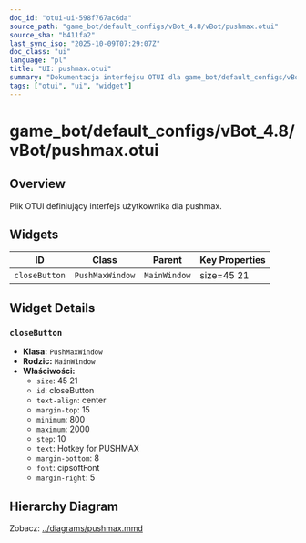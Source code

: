 ```yaml
---
doc_id: "otui-ui-598f767ac6da"
source_path: "game_bot/default_configs/vBot_4.8/vBot/pushmax.otui"
source_sha: "b411fa2"
last_sync_iso: "2025-10-09T07:29:07Z"
doc_class: "ui"
language: "pl"
title: "UI: pushmax.otui"
summary: "Dokumentacja interfejsu OTUI dla game_bot/default_configs/vBot_4.8/vBot/pushmax.otui"
tags: ["otui", "ui", "widget"]
---
```


# game_bot/default_configs/vBot_4.8/vBot/pushmax.otui

## Overview

Plik OTUI definiujący interfejs użytkownika dla pushmax.

## Widgets

| ID | Class | Parent | Key Properties |
|----|-------|--------|----------------|
| `closeButton` | `PushMaxWindow` | `MainWindow` | size=45 21 |

## Widget Details

### `closeButton`

- **Klasa:** `PushMaxWindow`
- **Rodzic:** `MainWindow`
- **Właściwości:**
  - `size`: 45 21
  - `id`: closeButton
  - `text-align`: center
  - `margin-top`: 15
  - `minimum`: 800
  - `maximum`: 2000
  - `step`: 10
  - `text`: Hotkey for PUSHMAX
  - `margin-bottom`: 8
  - `font`: cipsoftFont
  - `margin-right`: 5

## Hierarchy Diagram

Zobacz: [../diagrams/pushmax.mmd](../diagrams/pushmax.mmd)
